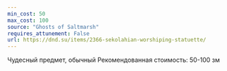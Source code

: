 ```yaml
---
min_cost: 50
max_cost: 100
source: "Ghosts of Saltmarsh"
requires_attunement: False
url: https://dnd.su/items/2366-sekolahian-worshiping-statuette/
---
```


Чудесный предмет, обычный
Рекомендованная стоимость: 50-100 зм